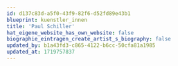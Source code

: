 ```yaml
---
id: d137c83d-a5f0-43f9-82f6-d52fd89e43b1
blueprint: kuenstler_innen
title: 'Paul Schiller'
hat_eigene_website_has_own_website: false
biographie_eintragen_create_artist_s_biography: false
updated_by: b1a43fd3-c865-4122-b6cc-50cfa81a1985
updated_at: 1719757837
---
```

